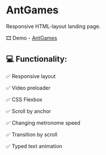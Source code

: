 # AntGames

Responsive HTML-layout landing page.

:film_strip: Demo - [AntGames](https://khandohii.github.io/AntGames/)

## :computer: Functionality:
:white_check_mark: Responsive layout

:white_check_mark: Video preloader

:white_check_mark: CSS Flexbox

:white_check_mark: Scroll by anchor

:white_check_mark: Changing metronome speed

:white_check_mark: Transition by scroll

:white_check_mark: Typed text animation
